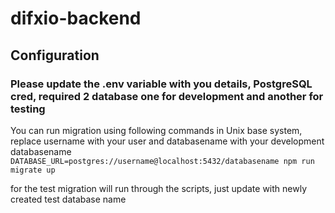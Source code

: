 # difxio-backend
## Configuration

### Please update the .env variable with you details, PostgreSQL cred, required 2 database one for development and another for testing

You can run migration using following commands in Unix base system, replace username with your user and databasename with your development databasename
`DATABASE_URL=postgres://username@localhost:5432/databasename npm run migrate up`

for the test migration will run through the scripts, just update with newly created test database name
